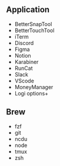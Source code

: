 ## Application

- BetterSnapTool
- BetterTouchTool
- iTerm
- Discord
- Figma
- Notion
- Karabiner
- RunCat
- Slack
- VScode
- MoneyManager
- Logi options+




## Brew

- fzf
- git
- ncdu
- node
- tmux
- zsh
